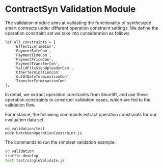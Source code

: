 # ContractSyn Validation Module

The validation module aims at validating the functionality of synthesized smart contracts under different operation constraint settings. We define the operation constraint set we take into consideration as follows.

```
let all_constraints = [
    'EffectiveTimeCon',
    'PaymentRoleCon',
    'PaymentTimeCon',
    'PaymentPriceCon',
    'PaymentTransferCon',
    'ValidFileSignUploaderCon',
    'OtherTerminationCon',
    'OutOfDateTerminationCon',
    'TransferTerminationCon'
];
```

In detail, we extract operation constraints from SmartIR, and use these operation constraints to construct validation cases, which are fed to the validation flow.

For instance, the following commands extract operation constraints for our evaluation data set.

```
cd validation/test
node batchGenOperationConstraint.js
```

The commands to run the simplest validation example:

```bash
cd validation
truffle develop
test test/singleValidate.js
```




